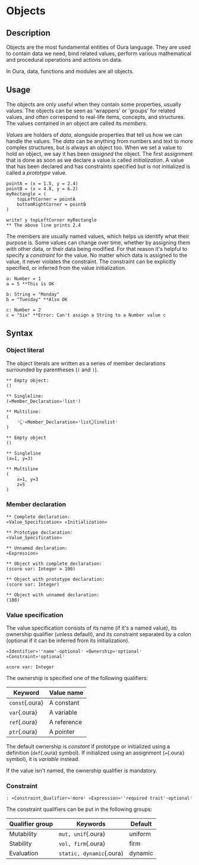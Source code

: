 # Objects

## Description

Objects are the most fundamental entities of Oura language.
They are used to contain data we need, bind related values,
perform various mathematical and procedural operations and actions on data.

In Oura, data, functions and modules are all objects. 

## Usage

The objects are only useful when they contain some properties, usually values.
The objects can be seen as 'wrappers' or 'groups' for related values,
and often correspond to real-life items, concepts, and structures.
The values contained in an object are called its *members*.

*Values* are holders of *data*, alongside properties that tell us how we can handle the values.
The *data* can be anything from numbers and text to more complex structures, 
but is always an object too.
When we set a value to hold an object, we say it has been *assigned* the object.
The first assignment that is done as soon as we declare a value is called *initialization*.
A value that has been declared and has constraints specified but is not initialized is called a *prototype* value. 

```{.oura caption="Numbers and objects"}
pointA = (x = 1.5, y = 2.4)
pointB = (x = 4.8, y = 6.2)
myRectangle = (
    topLeftCorner = pointA
    bottomRightCorner = pointB
)

write! y topLeftCorner myRectangle
** The above line prints 2.4
```

The members are usually named values, which helps us identify what their purpose is.
Some values can change over time, whether by assigning them with other data, or their data being modified.
For that reason it's helpful to specify a *constraint* for the value.
No matter which data is assigned to the value, it never violates the constraint.
The constraint can be explicitly specified, or inferred from the value initialization.

```{.oura caption="Constraint violation"}
a: Number = 1
a = 5 **This is OK

b: String = "Monday"
b = "Tuesday" **Also OK

c: Number = 2
c = "Six" **Error: Can't assign a String to a Number value c
```

## Syntax

### Object literal
The object literals are written as a series of member declarations surrounded by parentheses (`(` and `)`).

```{.ouraspec caption="Structure" }
** Empty object:
()

** Singleline:
(«Member_Declaration»⁽list⁾)

** Multiline:
(
    ⁽⤹⁾«Member_Declaration»⁽list⤸linelist⁾
)
```

```{.oura caption="Example"}
** Empty object
()

** Singleline
(x=1, y=3)

** Multiline
(
    x=1, y=3
    z=5
)
```

### Member declaration

```{.ouraspec caption="Structure" }
** Complete declaration:
«Value_Specification» «Initialization»

** Prototype declaration:
«Value_Specification»

** Unnamed declaration: 
«Expression»
```

```{.oura caption="Example" }
** Object with complete declaration:
(score var: Integer = 100)

** Object with prototype declaration:
(score var: Integer)

** Object with unnamed declaration:
(100)
```

### Value specification

The value specification consists of its name (if it's a named value), its ownership qualifier (unless default),
and its constraint separated by a colon (optional if it can be inferred from its initialization).

```{.ouraspec caption="Structure" }
«Identifier»⁽'name'-optional⁾ «Ownership»⁽optional⁾ «Constraint»⁽optional⁾
```

```{.ouraspec caption="Example" }
score var: Integer
```

The ownership is specified one of the following qualifiers:

| Keyword        | Value name  |
| -------------- | ----------- |
| `const`{.oura} | A constant  |
| `var`{.oura}   | A variable  |
| `ref`{.oura}   | A reference |
| `ptr`{.oura}   | A pointer   |

The default ownership is *constant* if prototype or initialized using a definition (`def`{.oura} symbol).
If initialized using an assignment (`=`{.oura} symbol), it is *variable* instead.

If the value isn't named, the ownership qualifier is mandatory.

### Constraint

```{.ouraspec caption="Structure" }
: «Constraint_Qualifier»⁽more⁾ «Expression»⁽'required trait'-optional⁾
```

The constraint qualifiers can be put in the following groups:

| Qualifier group | Keywords                 | Default |
| --------------- | ------------------------ | ------- |
| Mutability      | `mut, unif`{.oura}       | uniform |
| Stability       | `vol, firm`{.oura}       | firm    |
| Evaluation      | `static, dynamic`{.oura} | dynamic |